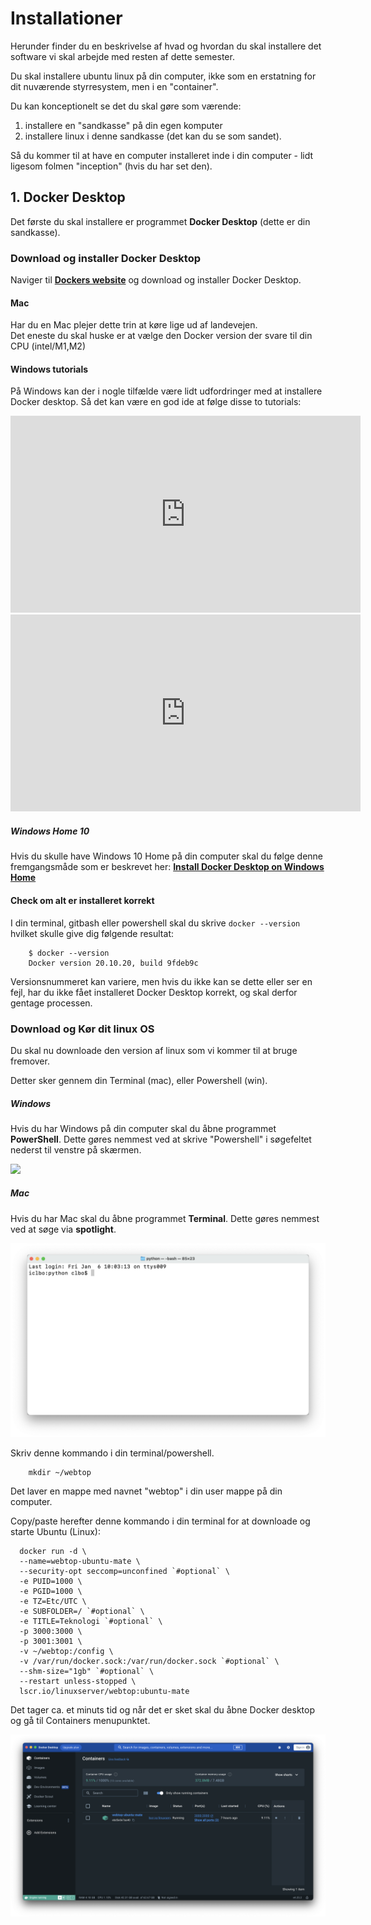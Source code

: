 <!-- JS use if these pages are used as githubpages. can be deleted if used elsewhere -->
<script src="https://code.jquery.com/jquery-3.2.1.min.js"></script>
<script src="../script.js"></script> 

# Installationer
Herunder finder du en beskrivelse af hvad og hvordan du skal installere det software vi skal arbejde med resten af dette semester.

Du skal installere ubuntu linux på din computer, ikke som en erstatning for dit nuværende styrresystem, men i en "container".

Du kan konceptionelt se det du skal gøre som værende:

1. installere en "sandkasse" på din egen komputer
2. installere linux i denne sandkasse (det kan du se som sandet).

Så du kommer til at have en computer installeret inde i din computer - lidt ligesom folmen "inception" (hvis du har set den).

## 1. Docker Desktop
Det første du skal installere er programmet **Docker Desktop** (dette er din sandkasse).

### Download og installer Docker Desktop
Naviger til **[Dockers website](https://www.docker.com/)** og download og installer Docker Desktop.

#### Mac 
Har du en Mac plejer dette trin at køre lige ud af landevejen.    
Det eneste du skal huske er at vælge den Docker version der svare til din CPU (intel/M1,M2)

#### Windows tutorials
På Windows kan der i nogle tilfælde være lidt udfordringer med at installere Docker desktop.
Så det kan være en god ide at følge disse to tutorials:

<iframe width="560" height="315" src="https://www.youtube.com/embed/eId6K8d0v6o?si=3iVA1XTlNrjmBn9K" title="YouTube video player" frameborder="0" allow="accelerometer; autoplay; clipboard-write; encrypted-media; gyroscope; picture-in-picture; web-share" allowfullscreen></iframe>


<iframe width="560" height="315" src="https://www.youtube.com/embed/fnjs4W91Olc?si=DYw1qXDC060GW8T-" title="YouTube video player" frameborder="0" allow="accelerometer; autoplay; clipboard-write; encrypted-media; gyroscope; picture-in-picture; web-share" allowfullscreen></iframe>

##### Windows Home 10
Hvis du skulle have Windows 10 Home på din computer skal du følge denne fremgangsmåde som er beskrevet her:
**[Install Docker Desktop on Windows Home](https://docs.docker.com/docker-for-windows/install-windows-home/)**

#### Check om alt er installeret korrekt
I din terminal, gitbash eller powershell skal du skrive ```docker --version``` hvilket skulle give dig følgende resultat:  

````
	$ docker --version
	Docker version 20.10.20, build 9fdeb9c
````
Versionsnummeret kan variere, men hvis du ikke kan se dette eller ser en fejl, har du ikke fået installeret Docker Desktop korrekt, og skal derfor gentage processen.


### Download og Kør dit linux OS
Du skal nu downloade den version af linux som vi kommer til at bruge fremover.

Detter sker gennem din Terminal (mac), eller Powershell (win).
 
##### Windows
Hvis du har Windows på din computer skal du åbne programmet **PowerShell**. Dette gøres nemmest ved at skrive "Powershell" i søgefeltet nederst til venstre på skærmen. 

![](../img/desktop/powershell.png)

##### Mac
Hvis du har Mac skal du åbne programmet **Terminal**. Dette gøres nemmest ved at søge via **spotlight**.

![](../img/desktop/terminal.png) 

Skriv denne kommando i din terminal/powershell.

```
    mkdir ~/webtop
```
Det laver en mappe med navnet "webtop" i din user mappe på din computer.    

Copy/paste herefter denne kommando i din terminal for at downloade og starte Ubuntu (Linux):

```
  docker run -d \
  --name=webtop-ubuntu-mate \
  --security-opt seccomp=unconfined `#optional` \
  -e PUID=1000 \
  -e PGID=1000 \
  -e TZ=Etc/UTC \
  -e SUBFOLDER=/ `#optional` \
  -e TITLE=Teknologi `#optional` \
  -p 3000:3000 \
  -p 3001:3001 \
  -v ~/webtop:/config \
  -v /var/run/docker.sock:/var/run/docker.sock `#optional` \
  --shm-size="1gb" `#optional` \
  --restart unless-stopped \
  lscr.io/linuxserver/webtop:ubuntu-mate
```
Det tager ca. et minuts tid og når det er sket skal du åbne Docker desktop og gå til Containers menupunktet.


![](../img/desktop/desktop_02_01.png) 
















